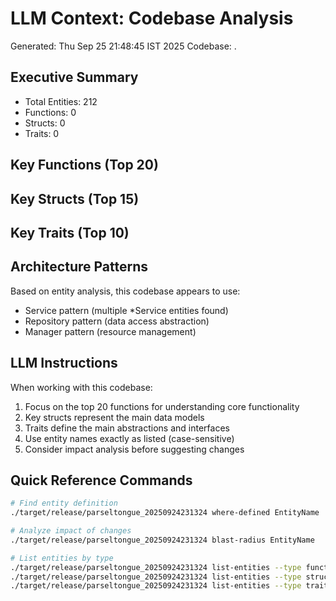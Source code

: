 # LLM Context: Codebase Analysis
Generated: Thu Sep 25 21:48:45 IST 2025
Codebase: .

## Executive Summary
- Total Entities:      212
- Functions:        0
- Structs:        0
- Traits:        0

## Key Functions (Top 20)

## Key Structs (Top 15)

## Key Traits (Top 10)

## Architecture Patterns
Based on entity analysis, this codebase appears to use:
- Service pattern (multiple *Service entities found)
- Repository pattern (data access abstraction)
- Manager pattern (resource management)

## LLM Instructions
When working with this codebase:
1. Focus on the top 20 functions for understanding core functionality
2. Key structs represent the main data models
3. Traits define the main abstractions and interfaces
5. Use entity names exactly as listed (case-sensitive)
6. Consider impact analysis before suggesting changes

## Quick Reference Commands
```bash
# Find entity definition
./target/release/parseltongue_20250924231324 where-defined EntityName

# Analyze impact of changes
./target/release/parseltongue_20250924231324 blast-radius EntityName

# List entities by type
./target/release/parseltongue_20250924231324 list-entities --type functions
./target/release/parseltongue_20250924231324 list-entities --type structs
./target/release/parseltongue_20250924231324 list-entities --type traits
```
